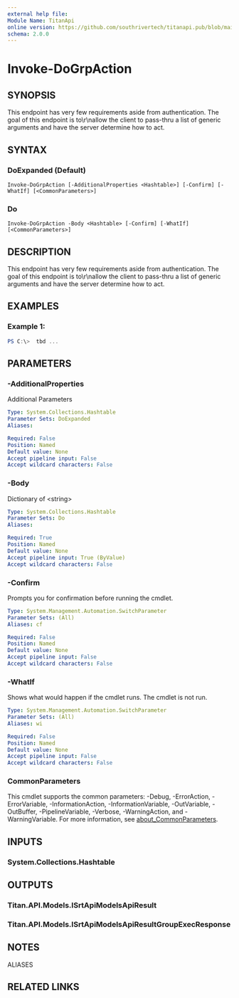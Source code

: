 ```yaml
---
external help file:
Module Name: TitanApi
online version: https://github.com/southrivertech/titanapi.pub/blob/main/sdk/powershell/readme.md
schema: 2.0.0
---
```


# Invoke-DoGrpAction

## SYNOPSIS
This endpoint has very few requirements aside from authentication.
The goal of this endpoint is to\r\nallow the client to pass-thru a list of generic arguments and have the server determine how to act.

## SYNTAX

### DoExpanded (Default)
```
Invoke-DoGrpAction [-AdditionalProperties <Hashtable>] [-Confirm] [-WhatIf] [<CommonParameters>]
```

### Do
```
Invoke-DoGrpAction -Body <Hashtable> [-Confirm] [-WhatIf] [<CommonParameters>]
```

## DESCRIPTION
This endpoint has very few requirements aside from authentication.
The goal of this endpoint is to\r\nallow the client to pass-thru a list of generic arguments and have the server determine how to act.

## EXAMPLES

### Example 1:
```powershell
PS C:\>  tbd ...


```



## PARAMETERS

### -AdditionalProperties
Additional Parameters

```yaml
Type: System.Collections.Hashtable
Parameter Sets: DoExpanded
Aliases:

Required: False
Position: Named
Default value: None
Accept pipeline input: False
Accept wildcard characters: False
```

### -Body
Dictionary of \<string\>

```yaml
Type: System.Collections.Hashtable
Parameter Sets: Do
Aliases:

Required: True
Position: Named
Default value: None
Accept pipeline input: True (ByValue)
Accept wildcard characters: False
```

### -Confirm
Prompts you for confirmation before running the cmdlet.

```yaml
Type: System.Management.Automation.SwitchParameter
Parameter Sets: (All)
Aliases: cf

Required: False
Position: Named
Default value: None
Accept pipeline input: False
Accept wildcard characters: False
```

### -WhatIf
Shows what would happen if the cmdlet runs.
The cmdlet is not run.

```yaml
Type: System.Management.Automation.SwitchParameter
Parameter Sets: (All)
Aliases: wi

Required: False
Position: Named
Default value: None
Accept pipeline input: False
Accept wildcard characters: False
```

### CommonParameters
This cmdlet supports the common parameters: -Debug, -ErrorAction, -ErrorVariable, -InformationAction, -InformationVariable, -OutVariable, -OutBuffer, -PipelineVariable, -Verbose, -WarningAction, and -WarningVariable. For more information, see [about_CommonParameters](http://go.microsoft.com/fwlink/?LinkID=113216).

## INPUTS

### System.Collections.Hashtable

## OUTPUTS

### Titan.API.Models.ISrtApiModelsApiResult

### Titan.API.Models.ISrtApiModelsApiResultGroupExecResponse

## NOTES

ALIASES

## RELATED LINKS


